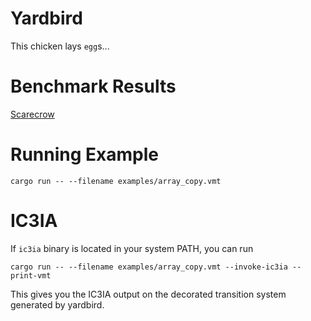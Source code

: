 # Yardbird
This chicken lays `egg`s...

# Benchmark Results

[Scarecrow](https://scarecrow.sgt-pl.com/)

# Running Example

`cargo run -- --filename examples/array_copy.vmt`

# IC3IA

If `ic3ia` binary is located in your system PATH, you can run 

```
cargo run -- --filename examples/array_copy.vmt --invoke-ic3ia --print-vmt
```

This gives you the IC3IA output on the decorated transition system generated by yardbird.
